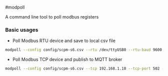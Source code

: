 #modpoll

A command line tool to poll modbus registers

### Basic usages

- Poll Modbus RTU device and save to local csv file
```bash
modpoll --config config/scpm-s6.csv --rtu /dev/ttyUSB0 --rtu-baud 9600 --export export.csv
```
- Poll Modbus TCP device and publish to MQTT broker
```bash
modpoll --config config/scpm-s6.csv --tcp 192.168.1.10 --tcp-port 502 --mqtt-host localhost
```
